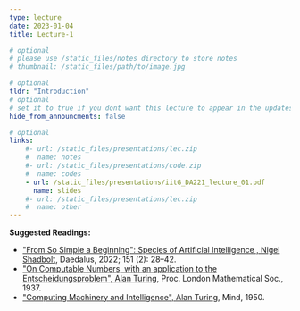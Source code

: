 ```yaml
---
type: lecture
date: 2023-01-04
title: Lecture-1

# optional
# please use /static_files/notes directory to store notes
# thumbnail: /static_files/path/to/image.jpg

# optional
tldr: "Introduction"
# optional
# set it to true if you dont want this lecture to appear in the updates section
hide_from_announcments: false

# optional
links: 
    #- url: /static_files/presentations/lec.zip
    #  name: notes
    #- url: /static_files/presentations/code.zip
    #  name: codes
    - url: /static_files/presentations/iitG_DA221_lecture_01.pdf
      name: slides
    #- url: /static_files/presentations/lec.zip
    #  name: other
---
```


**Suggested Readings:**
- ["From So Simple a Beginning": Species of Artificial Intelligence , Nigel Shadbolt](https://direct.mit.edu/daed/article/151/2/28/110616/From-So-Simple-a-Beginning-Species-of-Artificial), Daedalus, 2022; 151 (2): 28–42.
- ["On Computable Numbers, with an application to the Entscheidungsproblem", Alan Turing](https://www.cs.virginia.edu/~robins/Turing_Paper_1936.pdf), Proc. London Mathematical Soc., 1937.
- ["Computing Machinery and Intelligence", Alan Turing](https://phil415.pbworks.com/f/TuringComputing.pdf), Mind, 1950.
